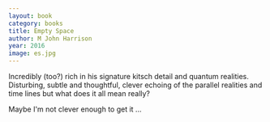 ```yaml
---
layout: book
category: books
title: Empty Space
author: M John Harrison
year: 2016
image: es.jpg
---
```

Incredibly (too?) rich in his signature kitsch detail and quantum realities. Disturbing, subtle and thoughtful, clever echoing of the parallel realities and time lines but what does it all mean really?  

Maybe I'm not clever enough to get it ...  
